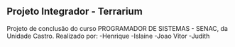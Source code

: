 
## Projeto Integrador - Terrarium

Projeto de conclusão do curso PROGRAMADOR DE SISTEMAS - SENAC, da Unidade Castro.
Realizado por:
-Henrique
-Islaine
-Joao Vitor
-Judith

